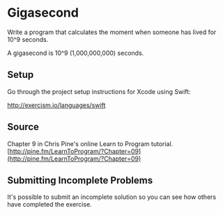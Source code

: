 # Gigasecond

Write a program that calculates the moment when someone has lived for 10^9 seconds.

A gigasecond is 10^9 (1,000,000,000) seconds.

## Setup

Go through the project setup instructions for Xcode using Swift:

http://exercism.io/languages/swift

## Source

Chapter 9 in Chris Pine's online Learn to Program tutorial. [http://pine.fm/LearnToProgram/?Chapter=09](http://pine.fm/LearnToProgram/?Chapter=09)

## Submitting Incomplete Problems
It's possible to submit an incomplete solution so you can see how others have completed the exercise.

